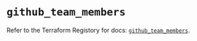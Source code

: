 # `github_team_members`

Refer to the Terraform Registory for docs: [`github_team_members`](https://registry.terraform.io/providers/integrations/github/5.36.0/docs/resources/team_members).
